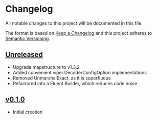 # Changelog
All notable changes to this project will be documented in this file.

The format is based on [Keep a Changelog](http://keepachangelog.com/en/1.0.0/)
and this project adheres to [Semantic Versioning](http://semver.org/spec/v2.0.0.html).

## [Unreleased]
- Upgrade mapstructure to v1.3.2
- Added convenient viper.DecoderConfigOption implementations
- Removed UnmarshalExact, as it is superfluous
- Refactored into a Fluent Builder, which reduces code noise

## [v0.1.0]
- Initial creation

[Unreleased]: https://github.com/xmidt-org/__PROJECT__/compare/v0.1.0..HEAD
[v0.1.0]: https://github.com/xmidt-org/__PROJECT__/compare/0.0.0...v0.1.0
